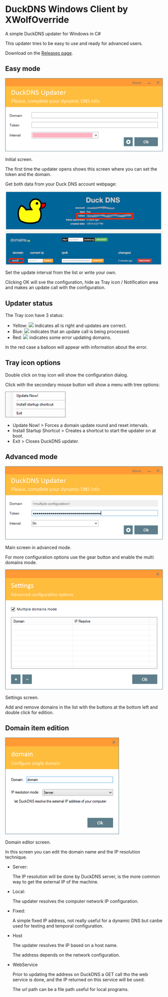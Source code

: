 # DuckDNS Windows Client by XWolfOverride
A simple DuckDNS updater for Windows in C#

This updater tries to be easy to use and ready for advanced users.

Download on the [Releases page](https://github.com/XWolfOverride/DuckDNS/releases).

## Easy mode
![](res/cap/21-main.png)

Initial screen.

The first time the updater opens shows this screen where you can set the token and the domain.

Get both data from your Duck DNS account webpage:

![](res/cap/DuckDNS-page.png)

Set the update interval from the list or write your own.

Clicking OK will sve the configuration, hide as Tray icon / Notification area and makes an update call with the configuration.

## Updater status
The Tray icon have 3 status:

* Yellow: ![](res/tray.ico) indicates all is right and updates are correct.
* Blue: ![](res/tray_checking.ico) indicates that an update call is being processed.
* Red: ![](res/tray_error.ico) indicates some error updating domains.

In the red case a balloon will appear with information about the error.

## Tray icon options

Double click on tray icon will show the configuration dialog.

Click with the secondary mouse button will show a menu with tree options:

![](res/cap/21-menu.png)

* Update Now! > Forces a domain update round and reset intervals.
* Install Startup Shortcut > Creates a shortcut to start the updater on at boot.
* Exit > Closes DuckDNS updater.

## Advanced mode

![](res/cap/21-advanced.png)

Main screen in advanced mode.

For more configuration options use the gear button and enable the multi domains mode.

![](res/cap/21-settings.png)

Settings screen.

Add and remove domains in the list with the buttons at the bottom left and double click for edition.

## Domain item edition

![](res/cap/21-edition.png)

Domain editor screen.

In this screen you can edit the domain name and the IP resolution technique.

* Server:

	The IP resolution will be done by DuckDNS server, is the more common way to get the external IP of the machine.

* Local:

	The updater resolves the computer network IP configuration.

* Fixed:

	A simple fixed IP address, not really useful for a dynamic DNS but canbe used for testing and temporal configuration.

* Host

	The updater resolves the IP based on a host name.
	
	The address depends on the network configuration.
	
* WebService

	Prior to updating the address on DuckDNS a GET call tho the web service is done, and the IP returned on this service will be used.
	
	The url path can be a file path useful for local programs.
